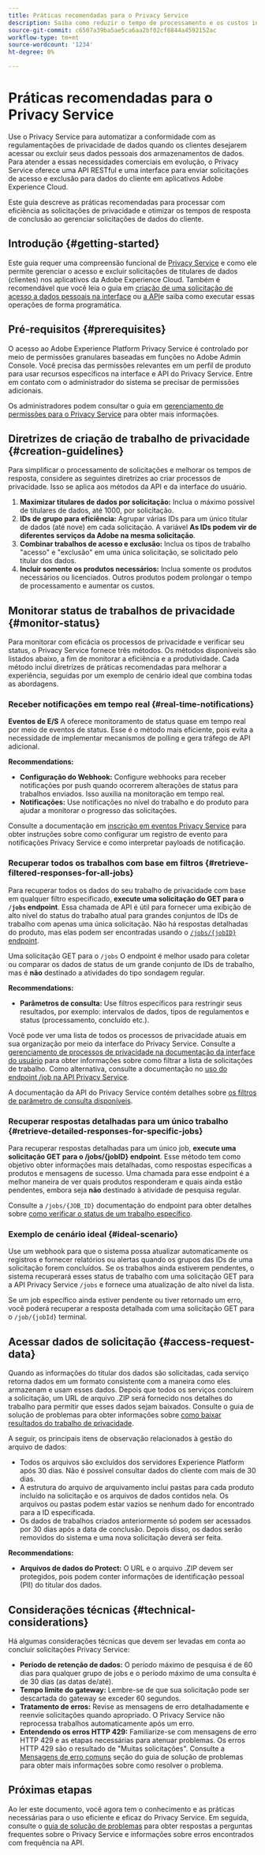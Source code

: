 ```yaml
---
title: Práticas recomendadas para o Privacy Service
description: Saiba como reduzir o tempo de processamento e os custos incorridos com sua organização ao concluir solicitações de privacidade seguindo estas diretrizes de uso ideal.
source-git-commit: c6507a39ba5ae5ca6aa2bf02cf8844a4592152ac
workflow-type: tm+mt
source-wordcount: '1234'
ht-degree: 0%

---
```


# Práticas recomendadas para o Privacy Service

Use o Privacy Service para automatizar a conformidade com as regulamentações de privacidade de dados quando os clientes desejarem acessar ou excluir seus dados pessoais dos armazenamentos de dados. Para atender a essas necessidades comerciais em evolução, o Privacy Service oferece uma API RESTful e uma interface para enviar solicitações de acesso e exclusão para dados do cliente em aplicativos Adobe Experience Cloud.

Este guia descreve as práticas recomendadas para processar com eficiência as solicitações de privacidade e otimizar os tempos de resposta de conclusão ao gerenciar solicitações de dados do cliente.

## Introdução {#getting-started}

Este guia requer uma compreensão funcional de [Privacy Service](./home.md) e como ele permite gerenciar o acesso e excluir solicitações de titulares de dados (clientes) nos aplicativos da Adobe Experience Cloud. Também é recomendável que você leia o guia em [criação de uma solicitação de acesso a dados pessoais na interface](./ui/user-guide.md#create-a-new-privacy-job-request) ou [a API](./api/overview.md)e saiba como executar essas operações de forma programática.

## Pré-requisitos {#prerequisites}

O acesso ao Adobe Experience Platform Privacy Service é controlado por meio de permissões granulares baseadas em funções no Adobe Admin Console. Você precisa das permissões relevantes em um perfil de produto para usar recursos específicos na interface e API do Privacy Service. Entre em contato com o administrador do sistema se precisar de permissões adicionais.

Os administradores podem consultar o guia em [gerenciamento de permissões para o Privacy Service](./permissions.md) para obter mais informações.

## Diretrizes de criação de trabalho de privacidade {#creation-guidelines}

Para simplificar o processamento de solicitações e melhorar os tempos de resposta, considere as seguintes diretrizes ao criar processos de privacidade. Isso se aplica aos métodos da API e da interface do usuário.

1. **Maximizar titulares de dados por solicitação:** Inclua o máximo possível de titulares de dados, até 1000, por solicitação.
2. **IDs de grupo para eficiência:** Agrupar várias IDs para um único titular de dados (até nove) em cada solicitação. A variável **As IDs podem vir de diferentes serviços da Adobe na mesma solicitação**.
3. **Combinar trabalhos de acesso e exclusão:** Inclua os tipos de trabalho &quot;acesso&quot; e &quot;exclusão&quot; em uma única solicitação, se solicitado pelo titular dos dados.
4. **Incluir somente os produtos necessários:** Inclua somente os produtos necessários ou licenciados. Outros produtos podem prolongar o tempo de processamento e aumentar os custos.

## Monitorar status de trabalhos de privacidade {#monitor-status}

Para monitorar com eficácia os processos de privacidade e verificar seu status, o Privacy Service fornece três métodos. Os métodos disponíveis são listados abaixo, a fim de monitorar a eficiência e a produtividade. Cada método inclui diretrizes de práticas recomendadas para melhorar a experiência, seguidas por um exemplo de cenário ideal que combina todas as abordagens.

### Receber notificações em tempo real {#real-time-notifications}

**Eventos de E/S** A oferece monitoramento de status quase em tempo real por meio de eventos de status. Esse é o método mais eficiente, pois evita a necessidade de implementar mecanismos de polling e gera tráfego de API adicional.

**Recommendations:**

- **Configuração do Webhook:** Configure webhooks para receber notificações por push quando ocorrerem alterações de status para trabalhos enviados. Isso auxilia na monitoração em tempo real.
- **Notificações:** Use notificações no nível do trabalho e do produto para ajudar a monitorar o progresso das solicitações.

Consulte a documentação em [inscrição em eventos Privacy Service](./privacy-events.md) para obter instruções sobre como configurar um registro de evento para notificações Privacy Service e como interpretar payloads de notificação.

### Recuperar todos os trabalhos com base em filtros {#retrieve-filtered-responses-for-all-jobs}

Para recuperar todos os dados do seu trabalho de privacidade com base em qualquer filtro especificado, **execute uma solicitação do GET para o `/jobs` endpoint**. Essa chamada de API é útil para fornecer uma exibição de alto nível do status do trabalho atual para grandes conjuntos de IDs de trabalho com apenas uma única solicitação. Não há respostas detalhadas do produto, mas elas podem ser encontradas usando o [`/jobs/{jobID}` endpoint](#retrieve-detailed-responses-for-specific-jobs).

Uma solicitação GET para o `/jobs` O endpoint é melhor usado para coletar ou comparar os dados de status de um grande conjunto de IDs de trabalho, mas é **não** destinado a atividades do tipo sondagem regular.

**Recommendations:**

- **Parâmetros de consulta:** Use filtros específicos para restringir seus resultados, por exemplo: intervalos de dados, tipos de regulamentos e status (processamento, concluído etc.).

Você pode ver uma lista de todos os processos de privacidade atuais em sua organização por meio da interface do Privacy Service. Consulte a [gerenciamento de processos de privacidade na documentação da interface do usuário](./ui/user-guide.md#job-requests) para obter informações sobre como filtrar a lista de solicitações de trabalho. Como alternativa, consulte a documentação no [uso do endpoint /job na API Privacy Service](./api/privacy-jobs.md).

A documentação da API do Privacy Service contém detalhes sobre [os filtros de parâmetro de consulta disponíveis](https://developer.adobe.com/experience-platform-apis/references/privacy-service/#tag/Privacy-jobs/operation/listPrivacyJobs).

### Recuperar respostas detalhadas para um único trabalho {#retrieve-detailed-responses-for-specific-jobs}

Para recuperar respostas detalhadas para um único job, **execute uma solicitação GET para o /jobs/{jobID} endpoint**. Esse método tem como objetivo obter informações mais detalhadas, como respostas específicas a produtos e mensagens de sucesso. Uma chamada para esse endpoint é a melhor maneira de ver quais produtos responderam e quais ainda estão pendentes, embora seja **não** destinado à atividade de pesquisa regular.

Consulte a `/jobs/{JOB_ID}` documentação do endpoint para obter detalhes sobre [como verificar o status de um trabalho específico](./api/privacy-jobs.md#check-status).

### Exemplo de cenário ideal {#ideal-scenario}

Use um webhook para que o sistema possa atualizar automaticamente os registros e fornecer relatórios ou alertas quando os grupos das IDs de uma solicitação forem concluídos. Se os trabalhos ainda estiverem pendentes, o sistema recuperará esses status de trabalho com uma solicitação GET para a API Privacy Service `/jobs` e fornece uma atualização de alto nível da lista.

Se um job específico ainda estiver pendente ou tiver retornado um erro, você poderá recuperar a resposta detalhada com uma solicitação GET para o `/job/{jobId}` terminal.

## Acessar dados de solicitação {#access-request-data}

Quando as informações do titular dos dados são solicitadas, cada serviço retorna dados em um formato consistente com a maneira como eles armazenam e usam esses dados. Depois que todos os serviços concluírem a solicitação, um URL de arquivo .ZIP será fornecido nos detalhes do trabalho para permitir que esses dados sejam baixados. Consulte o guia de solução de problemas para obter informações sobre [como baixar resultados do trabalho de privacidade](https://experienceleague.adobe.com/docs/experience-platform/privacy/troubleshooting-guide.html?lang=en#how-do-i-download-the-results-of-my-completed-privacy-jobs%3F).

A seguir, os principais itens de observação relacionados à gestão do arquivo de dados:

- Todos os arquivos são excluídos dos servidores Experience Platform após 30 dias. Não é possível consultar dados do cliente com mais de 30 dias.
- A estrutura do arquivo de arquivamento inclui pastas para cada produto incluído na solicitação e os arquivos de dados contidos nela. Os arquivos ou pastas podem estar vazios se nenhum dado for encontrado para a ID especificada.
- Os dados de trabalhos criados anteriormente só podem ser acessados por 30 dias após a data de conclusão. Depois disso, os dados serão removidos do sistema e uma nova solicitação deverá ser feita.

**Recommendations:**

- **Arquivos de dados do Protect:** O URL e o arquivo .ZIP devem ser protegidos, pois podem conter informações de identificação pessoal (PII) do titular dos dados.

## Considerações técnicas {#technical-considerations}

Há algumas considerações técnicas que devem ser levadas em conta ao concluir solicitações Privacy Service:

- **Período de retenção de dados:** O período máximo de pesquisa é de 60 dias para qualquer grupo de jobs e o período máximo de uma consulta é de 30 dias (as datas de/até).
- **Tempo limite do gateway:** Lembre-se de que sua solicitação pode ser descartada do gateway se exceder 60 segundos.
- **Tratamento de erros:** Revise as mensagens de erro detalhadamente e reenvie solicitações quando apropriado. O Privacy Service não reprocessa trabalhos automaticamente após um erro.
- **Entendendo os erros HTTP 429:** Familiarize-se com mensagens de erro HTTP 429 e as etapas necessárias para atenuar problemas. Os erros HTTP 429 são o resultado de &quot;Muitas solicitações&quot;. Consulte a [Mensagens de erro comuns](./troubleshooting-guide.md#common-error-messages) seção do guia de solução de problemas para obter mais informações sobre como resolver o problema.

## Próximas etapas

Ao ler este documento, você agora tem o conhecimento e as práticas necessárias para o uso eficiente e eficaz do Privacy Service. Em seguida, consulte o [guia de solução de problemas](./troubleshooting-guide.md) para obter respostas a perguntas frequentes sobre o Privacy Service e informações sobre erros encontrados com frequência na API.
